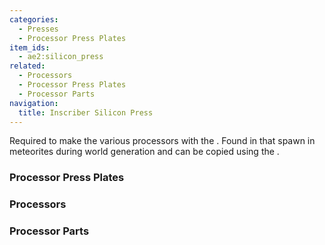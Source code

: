 ```yaml
---
categories:
  - Presses
  - Processor Press Plates
item_ids:
  - ae2:silicon_press
related:
  - Processors
  - Processor Press Plates
  - Processor Parts
navigation:
  title: Inscriber Silicon Press
---
```


Required to make the various processors with the <ItemLink
id="inscriber"/>. Found in <ItemLink
id="sky_stone_chest"/> that spawn in meteorites
during world generation and can be copied using the <ItemLink
id="inscriber"/>.

<RecipeFor id="silicon_press" />

### Processor Press Plates

<CategoryIndex category="Processor Press Plates" />

### Processors

<CategoryIndex category="Processors" />

### Processor Parts

<CategoryIndex category="Processor Parts" />
